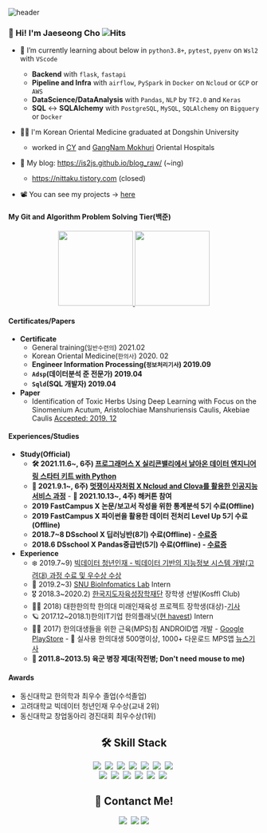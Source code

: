 <!-- 헤더 -->

![header](https://capsule-render.vercel.app/api?type=waving&color=f6ebe1&height=150&section=header&text=DataEngineer%20and%20K.M.D&fontSize=50&fontColor=152447&desc=데이터%20엔지니어를%20꿈꾸는%20한의사,%20조재성입니다.&descAlignY=80)

### 👋 Hi! I'm Jaeseong Cho ![Hits](https://hits.seeyoufarm.com/api/count/incr/badge.svg?url=https%3A%2F%2Fis2js.github.io%2Fblog_raw&count_bg=152447&title_bg=f6ebe1&icon_color=%23E1DFDF&title=%EB%B0%A9%EB%AC%B8%EC%9E%90+%EC%88%98&edge_flat=false)

- 🌱 I’m currently learning about below in  `python3.8+`, `pytest`, `pyenv` on `Wsl2` with `VScode`
  - **Backend** with `flask`, `fastapi` 
  - **Pipeline and Infra** with `airflow`, `PySpark` in `Docker` on `Ncloud` or `GCP` or `AWS`
  - **DataScience/DataAnalysis** with `Pandas`, `NLP` by `TF2.0` and `Keras`
  - **SQL** <-> **SQLAlchemy** with `PostgreSQL`, `MySQL`, `SQLAlchemy` on `Bigquery` or `Docker`

- 👨‍⚕️ I'm Korean Oriental Medicine graduated at Dongshin University 
  - worked in [CY](http://www.cyhani.com/) and [GangNam Mokhuri](https://www.mokhuri.com/) Oriental Hospitals

- 🧐 My blog: https://is2js.github.io/blog_raw/ (~ing)
    - https://nittaku.tistory.com (closed)
- 📽 You can see my projects -> [here](https://is2js.github.io/blog_raw/)

#### My Git and Algorithm Problem Solving Tier(백준)
<p align="center">
  <a href="#">
    <!--   graywhite or nord theme -->
      <img src="https://github-readme-stats.vercel.app/api?username=is2js&theme=graywhite&show_icons=true" height="150px">
  </a>
  <a href="#">
    <img src="http://mazassumnida.wtf/api/v2/generate_badge?boj=tingstyle1&cache=c" height="150px">
  </a>
</p>

#### Certificates/Papers
- **Certificate**
    - General training(`일반수련의`) 2021.02
    - Korean Oriental Medicine(`한의사`) 2020. 02
    - **Engineer Information Processing(`정보처리기사`) 2019.09**
    - **`Adsp`(데이터분석 준 전문가) 2019.04**
    - **`Sqld`(SQL 개발자) 2019.04**
- **Paper**
    - Identification of Toxic Herbs Using Deep Learning with Focus on the Sinomenium Acutum, Aristolochiae Manshuriensis Caulis, Akebiae Caulis [Accepted: 2019. 12](https://www.mdpi.com/2076-3417/9/24/5456)
#### Experiences/Studies 
- **Study(Official)**
    - **🛠 2021.11.6~, 6주) [프로그래머스 X 실리콘밸리에서 날아온 데이터 엔지니어링 스타터 키트 with Python](https://programmers.co.kr/learn/courses/12916)**
    - **🦁 2021.9.1~, 6주) [멋쟁이사자처럼 X Ncloud and Clova를 활용한 인공지능 서비스 과정](https://likelion.notion.site/67ba4147eb20401f9dbcf853acbdf42c)**
          - **🏃 2021.10.13~, 4주) 해커톤 참여**
    - **2019 FastCampus X  논문/보고서 작성을 위한 통계분석 5기 수료(Offline)**
    - **2019 FastCampus X  파이썬을 활용한 데이터 전처리 Level Up 5기 수료(Offline)**
    - **2018.7~8 DSschool X 딥러닝반(8기) 수료(Offline) - [수료증](https://raw.githubusercontent.com/is3js/screenshots/main/image-20211017160223696.png)**
    - **2018.6 DSschool X Pandas중급반(5기) 수료(Offline) - [수료증](https://raw.githubusercontent.com/is3js/screenshots/main/image-20211017160238368.png)**
- **Experience**
    - ❄️ 2019.7~9) [빅데이터 청년인재 - 빅데이터 기반의 지능정보 시스템 개발(고려대) 과정 수료 및 우수상 수상](https://github.com/realblack0/One-Punch)
    - 🧬 2019.2~3) [SNU BioInfomatics Lab](http://www.snubi.org/) Intern
    - 🎖 2018.3~2020.2) [한국지도자육성장학재단](https://www.kosffl.or.kr/) 장학생 선발(Kosffl Club)
    - 👨‍🎓 2018) 대한한의학 한의대 미래인재육성 프로젝트 장학생(대상)-[기사](https://www.akomnews.com/bbs/board.php?bo_table=news&wr_id=27990) 
    - 🪐 2017.12~2018.1)한의IT기업 한의플래닛([현 havest](http://havest.kr)) Intern
    - 👨‍⚕️ 2017) 한의대생들을 위한 근육(MPS)침 ANDROID앱 개발 - [Google PlayStore](https://play.google.com/store/apps/details?id=org.dshani.cho.MPS_FLEX_1122notice&hl=ko&gl=US)
          - 🤏 실사용 한의대생 500명이상, 1000+ 다운로드 MPS앱 [뉴스기사](https://www.mjmedi.com/news/articleView.html?idxno=33999)
    - **💪 2011.8~2013.5) 육군 병장 제대(작전병; Don't need mouse to me)**

#### Awards
- 동신대학교 한의학과 최우수 졸업(수석졸업)
- 고려대학교 빅데이터 청년인재 우수상(교내 2위)
- 동신대학교 창업동아리 경진대회 최우수상(1위)




<!-- ### Solved.ac Tier
<p align="center">
</p>
 -->
<!-- 스택 icon -->

<h2 align="center">🛠 Skill Stack</h2>

<p align="center">
  <img src="https://img.shields.io/badge/Python-3766AB?style=flat-square&logo=Python&logoColor=white"/></a>&nbsp 
  <img src="https://img.shields.io/badge/Java-007396?style=flat-square&logo=Java&logoColor=white"/></a>&nbsp 
  <img src="https://img.shields.io/badge/C++-00599C?style=flat-square&logo=C%2B%2B&logoColor=white"/></a>&nbsp 
  <img src="https://img.shields.io/badge/C-A8B9CC?style=flat-square&logo=C&logoColor=white"/></a>&nbsp 
  <img src="https://img.shields.io/badge/Javascript-ffb13b?style=flat-square&logo=javascript&logoColor=white"/></a>&nbsp 
  <img src="https://img.shields.io/badge/css-1572B6?style=flat-square&logo=css3&logoColor=white"/></a>&nbsp 
  <img src="https://img.shields.io/badge/Go-11B48A?style=flat-square&logo=Go&logoColor=white"/></a>&nbsp 
  <br>
  <img src="https://img.shields.io/badge/SpringBoot-6DB33F?style=flat-square&logo=Spring&logoColor=white"/></a>&nbsp 
  <img src="https://img.shields.io/badge/Django-092E20?style=flat-square&logo=Django&logoColor=white"/></a>&nbsp 
  <img src="https://img.shields.io/badge/Mysql-E6B91E?style=flat-square&logo=MySql&logoColor=white"/></a>&nbsp 
  <img src="https://img.shields.io/badge/HyperledgerFabric-DB3552?style=flat-square&logo=Hulu&logoColor=white"/></a>&nbsp 
  <img src="https://img.shields.io/badge/aws-333664?style=flat-square&logo=amazon-aws&logoColor=white"/></a>&nbsp 
  <img src="https://img.shields.io/badge/elasticsearch-005571?style=flat-square&logo=elasticsearch&logoColor=white"/></a>&nbsp 
</p>

<!-- 연락처 -->
<h2 align="center">👋 Contanct Me!  </h2>

<p align="center">
    <a href="mailto:tingstyle1@gmail.com"><img src="https://img.shields.io/badge/Gmail-d14836?style=flat-square&logo=Gmail&logoColor=white&link=tingstyle1@gmail.com"/></a>&nbsp
    <a href="https://www.facebook.com/tingstyle1"><img src="https://img.shields.io/badge/Facebook-1877F2?style=flat-square&logo=facebook&logoColor=white"/></a>
    <a href="https://www.github.com/is2js"><img src="https://img.shields.io/badge/GitHub-100000?style=flat-square&logo=github&logoColor=white"/></a>
</p>
